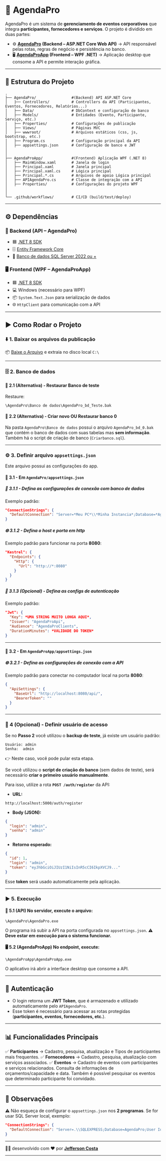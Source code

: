 

# 📅 AgendaPro

AgendaPro é um sistema de **gerenciamento de eventos corporativos** que integra **participantes, fornecedores e serviços**.
O projeto é dividido em duas partes:

* ⚙️ **[AgendaPro](https://github.com/jeffersonamcosta/AgendaPro/) (Backend – ASP.NET Core Web API)** → API responsável pelas rotas, regras de negócio e persistência no banco.
* 🖥️ **[AgendaProApp](https://github.com/jeffersonamcosta/AgendaProApp/) (Frontend – WPF .NET)** → Aplicação desktop que consome a API e permite interação gráfica.

---

## 📂 Estrutura do Projeto

```
.
├── AgendaPro/                #(Backend) API ASP.NET Core
│   ├── Controllers/          # Controllers da API (Participantes, Eventos, Fornecedores, Relatórios...)
│   ├── Data/                 # DbContext e configuração de banco
│   ├── Models/               # Entidades (Evento, Participante, Serviço, etc.)
│   ├── Properties/           # Configurações de publicação
│   ├── Views/                # Páginas MVC
│   ├── wwwroot/              # Arquivos estáticos (css, js, bootstrap, etc.)
│   ├── Program.cs            # Configuração principal da API
│   ├── appsettings.json      # Configuração de banco e JWT
│  
│
├── AgendaProApp/             #(Frontend) Aplicação WPF (.NET 8)
│   ├── MainWindow.xaml       # Janela de login
│   ├── Principal.xaml        # Janela principal
│   ├── Principal.xaml.cs     # Lógica principal
│   ├── Principal.*.cs        # Arquivos de apoio Lógica principal
│   ├── APIAgendaPro.cs       # Classe de integração com a API
│   ├── Properties/           # Configurações do projeto WPF
│   
│
└── .github/workflows/        # CI/CD (build/test/deploy)
```

---

## ⚙️ Dependências

### 🔗 Backend (API – AgendaPro)

* 🟦 [.NET 8 SDK](https://dotnet.microsoft.com/en-us/download)
* 🗄️ [Entity Framework Core](https://learn.microsoft.com/en-us/ef/core/)
* 💾 [Banco de dados SQL Server 2022 ou +](https://www.microsoft.com/pt-br/sql-server/sql-server-downloads/)

### 🖥️ Frontend (WPF – AgendaProApp)

* 🟦 [.NET 8 SDK](https://dotnet.microsoft.com/en-us/download)
* 💻 Windows (necessário para WPF)
* 📦 `System.Text.Json` para serialização de dados
* 🌐 `HttpClient` para comunicação com a API

---

## ▶️ Como Rodar o Projeto

### ⬇️ 1. Baixar os arquivos da publicação

📦 [Baixe o Arquivo](https://drive.google.com/uc?export=download&id=1xJ_8EwqDIdd2DgT2BXbEjPnXPGpMRH7X) e extraia no disco local `C:\`

---

### 🗄️ 2. Banco de dados

#### 🔹 2.1 (Alternativa) - Restaurar Banco de teste

Restaure:

```
\AgendaPro\Banco de dados\AgendaPro_bd_Teste.bak
```

#### 🔹 2.2 (Alternativa) - Criar novo OU Restaurar banco 0

Na pasta `AgendaPro\Banco de dados` possui o arquivo `AgendaPro_bd_0.bak` que contém o banco de dados com suas tabelas mas **sem informação**.
Também há o script de criação de banco (`Criarbanco.sql`).

---

### ⚙️ 3. Definir arquivo `appsettings.json`

Este arquivo possui as configurações do app.

#### 📌 3.1 - Em `AgendaPro/appsettings.json`

##### 🔧 3.1.1 - Defina as configurações de conexão com banco de dados

Exemplo padrão:

```json
"ConnectionStrings": {
  "DefaultConnection": "Server=*Meu PC*\\*Minha Instancia*;Database=*AgendaPro*;User Id=*agendapro*;Password=*senhasecreta*;TrustServerCertificate=True;"
}
```

##### 🌐 3.1.2 - Defina o host e porta em http

Exemplo padrão para funcionar na porta **8080**:

```json
"Kestrel": {
  "Endpoints": {
    "Http": {
      "Url": "http://*:8080"
    }
  }
}
```

##### 🔑 3.1.3 (Opcional) - Defina as configs de autenticação

Exemplo padrão:

```json
"Jwt": {
  "Key": *UMA STRING MUITO LONGA AQUI*,
  "Issuer": "AgendaProApi",
  "Audience": "AgendaProClients",
  "DurationMinutes": *VALIDADE DO TOKEN*
}
```

---

#### 📌 3.2 - Em `AgendaProApp/appsettings.json`

##### 🌐 3.2.1 - Defina as configurações de conexão com a API

Exemplo padrão para conectar no computador local na porta **8080**:

```json
{
  "ApiSettings": {
    "BaseUrl": "http://localhost:8080/api/",
    "BearerToken": ""
  }
}
```

---

### 🔐 4 (Opcional) - Definir usuário de acesso

Se no **Passo 2** você utilizou o **backup de teste**, já existe um usuário padrão:

```
Usuário: admin
Senha:  admin
```

👉 Neste caso, você pode pular esta etapa.

Se você utilizou o **script de criação do banco** (sem dados de teste), será necessário **criar o primeiro usuário manualmente**.

Para isso, utilize a rota **`POST /auth/register`** da API:

* **URL:**

```
http://localhost:5000/auth/register
```

* **Body (JSON):**

```json
{
  "login": "admin",
  "senha": "admin"
}
```

* **Retorno esperado:**

```json
{
  "id": 1,
  "login": "admin",
  "token": "eyJhbGciOiJIUzI1NiIsInR5cCI6IkpXVCJ9..."
}
```

Esse **token** será usado automaticamente pela aplicação.

---

### ▶️ 5. Execução

#### 🚀 5.1 (API) No servidor, execute o arquivo:

```
\AgendaPro\AgendaPro.exe
```

O programa irá subir a API na porta configurada no `appsettings.json`.
⚠️ **Deve estar em execução para o sistema funcionar.**

#### 🖥️ 5.2 (AgendaProApp) No endpoint, execute:

```
\AgendaProApp\AgendaProApp.exe
```

O aplicativo irá abrir a interface desktop que consome a API.

---

## 🔑 Autenticação

* O login retorna um **JWT Token**, que é armazenado e utilizado automaticamente pelo `APIAgendaPro`.
* Esse token é necessário para acessar as rotas protegidas (**participantes, eventos, fornecedores, etc.**).

---

## 📊 Funcionalidades Principais

✅ **Participantes** → Cadastro, pesquisa, atualização e Tipos de participantes mais frequentes.
✅ **Fornecedores** → Cadastro, pesquisa, atualização com serviços associados.
✅ **Eventos** → Cadastro de eventos com participantes e serviços relacionados. Consulta de informações de orçamentos/capacidade e data. Também é possível pesquisar os eventos que determinado participante foi convidado.

---

## 📌 Observações

⚠️ Não esqueça de configurar o `appsettings.json` nos **2 programas**.
Se for usar SQL Server local, exemplo:

```json
"ConnectionStrings": {
  "DefaultConnection": "Server=.\\SQLEXPRESS;Database=AgendaPro;User Id=sa;Password=suasenha;"
}
```

---

👨‍💻 desenvolvido com ❤️ por [**Jefferson Costa**](https://www.linkedin.com/in/jeffersonamcosta)

---

